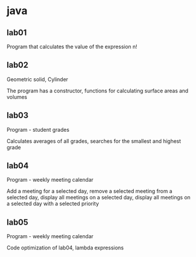 # java

## lab01

Program that calculates the value of the expression n!

## lab02

Geometric solid, Cylinder

The program has a constructor, functions for calculating surface areas and volumes

## lab03

Program - student grades

Calculates averages of all grades, searches for the smallest and highest grade

## lab04

Program - weekly meeting calendar

Add a meeting for a selected day, remove a selected meeting from a selected day, display all meetings on a selected day, display all meetings on a selected day with a selected priority

## lab05
Program - weekly meeting calendar

Code optimization of lab04, lambda expressions
